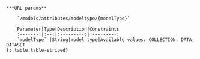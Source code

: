     ***URL params**

        `/models/attributes/modeltype/{modelType}`

        Parameter|Type|Description|Constraints
        :-------:|:--:|:---------:|:---------:
        `modelType` |String|model type|Available values: COLLECTION, DATA, DATASET
    {:.table.table-striped}

